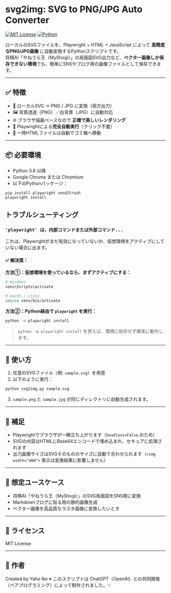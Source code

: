 # svg2img: SVG to PNG/JPG Auto Converter

[![MIT License](https://img.shields.io/badge/license-MIT-blue.svg)](LICENSE)
[![Python](https://img.shields.io/badge/python-3.8%2B-blue.svg)](https://www.python.org/)

ローカルのSVGファイルを、Playwright + HTML + JavaScript によって **高精度なPNG/JPG画像** に自動変換するPythonスクリプトです。  
将棋AI「やねうら王（MyShogi）」の局面図SVG出力など、**ベクター画像しか保存できない環境**でも、簡単にSNSやブログ用の画像ファイルとして保存できます。

---

## ✅ 特徴

- 📁 ローカルSVG → PNG / JPG に変換（両方出力）
- 🖼️ 背景透過（PNG）／白背景（JPG）に自動対応
- 🌐 ブラウザ描画ベースなので **正確で美しいレンダリング**
- 🤖 Playwrightによる**完全自動実行**（クリック不要）
- 🧹 一時HTMLファイルは自動でゴミ箱へ移動

---

## 📦 必要環境

- Python 3.8 以降
- Google Chrome または Chromium
- 以下のPythonパッケージ：

```bash
pip install playwright send2trash
playwright install
```

## トラブルシューティング

### `'playwright' は、内部コマンドまたは外部コマンド...`

これは、Playwrightがまだ有効になっていないか、仮想環境をアクティブにしていない場合に出ます。

#### ✅ 解決策：

**方法①：仮想環境を使っているなら、まずアクティブにする：**

```bash
# Windows
venv\Scripts\activate

# macOS / Linux
source venv/bin/activate
```

**方法②：Python経由で `playwright` を実行：**

```bash
python -m playwright install
```

> `python -m playwright install` を使えば、環境に依存せず確実に動作します。

---

## 🚀 使い方

1. 任意のSVGファイル（例: `sample.svg`）を用意
2. 以下のように実行：

```bash
python svg2img.py sample.svg
```

3. `sample.png` と `sample.jpg` が同じディレクトリに自動生成されます。

---

## 🔧 補足

- Playwrightでブラウザが一瞬立ち上がります（`headless=False` のため）
- SVGの内容はHTMLにBase64エンコードで埋め込まれ、セキュアに処理されます
- 出力画像サイズはSVGそのもののサイズに自動で合わせられます（`<img width="400">` 表示は変換結果に影響しません）

---

## 🧪 想定ユースケース

- 将棋AI「やねうら王（MyShogi）」のSVG局面図をSNS用に変換
- Markdownブログに貼る用の静的画像生成
- ベクター画像を高品質なラスタ画像に変換したいとき

---

## 📄 ライセンス

MIT License

---

## 👤 作者

Created by Yaho Ike
※ このスクリプトは ChatGPT（OpenAI）との共同開発（ペアプログラミング）によって制作されました。✨
